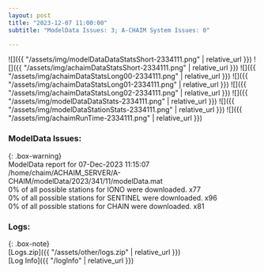 ```yaml
---
layout: post
title: "2023-12-07 11:00:00"
subtitle: "ModelData Issues: 3; A-CHAIM System Issues: 0"

---
```


![]({{ "/assets/img/modelDataDataStatsShort-2334111.png" | relative_url }})
![]({{ "/assets/img/achaimDataStatsShort-2334111.png" | relative_url }})
![]({{ "/assets/img/achaimDataStatsLong00-2334111.png" | relative_url }})
![]({{ "/assets/img/achaimDataStatsLong01-2334111.png" | relative_url }})
![]({{ "/assets/img/achaimDataStatsLong02-2334111.png" | relative_url }})
![]({{ "/assets/img/modelDataDataStats-2334111.png" | relative_url }})
![]({{ "/assets/img/modelDataStationStats-2334111.png" | relative_url }})
![]({{ "/assets/img/achaimRunTime-2334111.png" | relative_url }})


### ModelData Issues:  
  
{: .box-warning}  
 ModelData report for 07-Dec-2023 11:15:07   
 /home/chaim/ACHAIM_SERVER/A-CHAIM/modelData/2023/341/11/modelData.mat   
 0% of all possible stations for IONO were downloaded. x77   
 0% of all possible stations for SENTINEL were downloaded. x96   
 0% of all possible stations for CHAIN were downloaded. x81   
  


### Logs:  
  
{: .box-note}  
[Logs.zip]({{ "/assets/other/logs.zip" | relative_url }})  
[Log Info]({{ "/logInfo" | relative_url }})  
